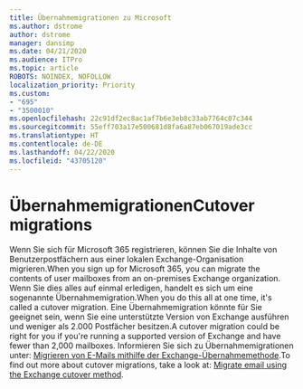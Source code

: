 ```yaml
---
title: Übernahmemigrationen zu Microsoft
ms.author: dstrome
author: dstrome
manager: dansimp
ms.date: 04/21/2020
ms.audience: ITPro
ms.topic: article
ROBOTS: NOINDEX, NOFOLLOW
localization_priority: Priority
ms.custom:
- "695"
- "3500010"
ms.openlocfilehash: 22c91df2ec8ac1af7b6e3eb8c33ab7764c07c344
ms.sourcegitcommit: 55eff703a17e500681d8fa6a87eb067019ade3cc
ms.translationtype: HT
ms.contentlocale: de-DE
ms.lasthandoff: 04/22/2020
ms.locfileid: "43705120"
---
```

# <a name="cutover-migrations"></a><span data-ttu-id="bc08a-102">Übernahmemigrationen</span><span class="sxs-lookup"><span data-stu-id="bc08a-102">Cutover migrations</span></span>

<span data-ttu-id="bc08a-103">Wenn Sie sich für Microsoft 365 registrieren, können Sie die Inhalte von Benutzerpostfächern aus einer lokalen Exchange-Organisation migrieren.</span><span class="sxs-lookup"><span data-stu-id="bc08a-103">When you sign up for Microsoft 365, you can migrate the contents of user mailboxes from an on-premises Exchange organization.</span></span> <span data-ttu-id="bc08a-104">Wenn Sie dies alles auf einmal erledigen, handelt es sich um eine sogenannte Übernahmemigration.</span><span class="sxs-lookup"><span data-stu-id="bc08a-104">When you do this all at one time, it's called a cutover migration.</span></span> <span data-ttu-id="bc08a-105">Eine Übernahmemigration könnte für Sie geeignet sein, wenn Sie eine unterstützte Version von Exchange ausführen und weniger als 2.000 Postfächer besitzen.</span><span class="sxs-lookup"><span data-stu-id="bc08a-105">A cutover migration could be right for you if you're running a supported version of Exchange and have fewer than 2,000 mailboxes.</span></span> <span data-ttu-id="bc08a-106">Informieren Sie sich zu Übernahmemigrationen unter: [Migrieren von E-Mails mithilfe der Exchange-Übernahmemethode](https://docs.microsoft.com/Exchange/mailbox-migration/cutover-migration-to-office-365).</span><span class="sxs-lookup"><span data-stu-id="bc08a-106">To find out more about cutover migrations, take a look at: [Migrate email using the Exchange cutover method](https://docs.microsoft.com/Exchange/mailbox-migration/cutover-migration-to-office-365).</span></span>
  